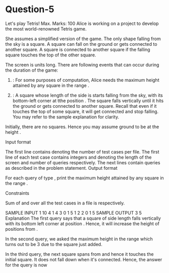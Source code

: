 # Question-5

Let's play Tetris!
Max. Marks: 100
Alice is working on a project to develop the most world-renowned Tetris game.

She assumes a simplified version of the game. The only shape falling from the sky is a square. A square can fall on the ground or gets connected to another square. A square is connected to another square if the falling square touches the top of the other square. 

The screen is  units long. There are following  events that can occur during the duration of the game:

1. : For some purposes of computation, Alice needs the maximum height attained by any square in the range .

2. : A square whose length of the side is  starts falling from the sky, with its bottom-left corner at tthe position . The square falls vertically until it hits the ground or gets connected to another square. Recall that even if it touches the top of some square, it will get connected and stop falling. You may refer to the sample explanation for clarity.

Initially, there are no squares. Hence you may assume ground to be at the height . 

Input format

The first line contains  denoting the number of test cases per file.
The first line of each test case contains  integers  and  denoting the length of the screen and number of queries respectively.
The next  lines contain queries as described in the problem statement.
Output format

For each query of type , print the maximum height attained by any square in the range .

Constraints






 
Sum of  and  over all the test cases in a file is  respectively.

SAMPLE INPUT 
1
10 4
1 4 3
0 1 5
1 2 2
0 1 5
SAMPLE OUTPUT 
3
5
Explanation
The first query says that a square of side length  falls vertically with its bottom left corner at position . Hence, it will increase the height of positions from .

In the second query, we asked the maximum height in the range  which turns out to be 3 due to the square just added.

In the third query, the next square spans from  and hence it touches the initial square. It does not fall down when it's connected. Hence, the answer for the  query is now 